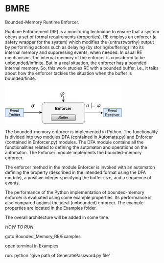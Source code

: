 # BMRE
Bounded-Memory Runtime Enforcer.

Runtime Enforcement (RE) is a monitoring technique to ensure that a system obeys a set of formal requirements (properties). RE employs an enforcer (a safety wrapper for the system) which modifies the (untrustworthy) output by performing actions such as delaying (by storing/buffering) into its internal memory and suppressing events, when needed. In usual RE mechanisms, the internal memory of the enforcer is considered to be unbounded/infinite. But in a real situation, the enforcer has a bounded internal memory. So, this work studies RE with a bounded buffer, i.e., it talks about how the enforcer tackles the situation when the buffer
is bounded/finite. 

![This is an image](https://github.com/saumyashankarsinha/BMRE/blob/main/Images/bme.png)

The bounded-memory enforcer is implemented in Python. The functionality is divided into two modules DFA (contained in Automata.py) and  Enforcer (contained in Enforcer.py)  modules. The DFA module contains all the functionalities related to defining the automaton and operations on the automaton. The Enforcer module implements the bounded-memory enforcer. 


The enforcer method in the module Enforcer is invoked with an automaton defining the property (described in the intended format using the  DFA module), a positive integer specifying the buffer size, and a sequence of events.


The performance of the Python implementation of bounded-memory enforcer is evaluated using some example properties. Its performance is also compared against the ideal (unbounded) enforcer. The example properties are located in the Examples folder.


The overall architecture will be added in some time. 


*HOW TO RUN*

goto Bounded_Memory_RE/Examples

open terminal in Examples

run: python "give path of GeneratePassword.py file"

